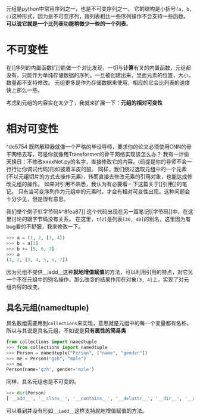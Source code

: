 元组是python中常用序列之一，也是不可变序列之一。
它的结构是小括号`(a, b, c)`这种形式，因为是不可变序列，跟列表相比一些序列操作不会支持一些函数。**可以说它就是一个比列表功能稍微少一些的一个列表**。
# 不可变性
在[[序列的内置函数们]]能做一个对比发现，一切与**计算**有关的内置函数，元组都没有，只能作为单纯存储数据的序列。一旦被创建出来，里面元素的位置，大小，数量都不支持修改。 元组更多是作为存储数据来使用，相应的它会比列表的速度快上那么一些。

考虑到元组的内容实在太少了，我就来扩展一下：**元组的相对可变性**

# 相对可变性

^de5754
既然解释器就像一个严格的毕设导师，要求你的论文必须使用CNN的骨干网络去写，可是你就像用Transformer的骨干网络实现该怎么办？
我有一计偷天换日：不修改xxxxNet.py的名字，直接修改它的内容。(前提是你的导师不会一行行让你调试代码)形如披着羊皮的狼。
同样，我们绕过选取元组中的一个元素(不以元组切片的方式去操作元素)，转而直接去修改元素的引用对象，也能达成修改元组的操作。
如果对引用不熟悉，我认为有必要看一下这篇关于[[引用]]的笔记。
只有当可变序列作为元组中的元素时，才会有相对可变性出现。这种问题会十分少见，但是很有意思。

我们举个例子![[字节码#^8fea87]]
这个代码出现在另一篇笔记[[字节码]]中，在这里讨论的跟字节码没有关系。
在这里，`t[2]`是列表`[30, 40]`的别名，这里因为有bug看的不舒服，我来修改一下。
```python
>>> a = (1, 2, [3, 4])
>>> b = a[2]
>>> b += [5, 6, 7]
>>> a
(1, 2, [3, 4, 5, 6, 7])
```
因为元组不提供__iadd__这种**就地增值赋值**的方法，可以利用引用的特点，对它另一个不在元组中的别名操作，那么改变的结果作用在对象`[3, 4]`上，实现了对元组内容的改变。

## 具名元组(namedtuple)
具名数组需要用到`collections`来实现，意思就是元组中的每一个变量都有名称。所以与其说是具名元组，不如说是**只有属性的简易类**
```python
from collections import namedtuple
>>> from collections import namedtuple
>>> Person = namedtuple("Person", ["name", "gender"])
>>> me = Person("gzh", "male")
>>> me
Person(name='gzh', gender='male')
```
同样，具名元组也是不可变的。
```python
>>> dir(Person)
['__add__', '__class__', '__contains__', '__delattr__', '__dir__', '__doc__', '__eq__', '__format__', '__ge__', '__getattribute__', '__getitem__', '__getnewargs__', '__gt__', '__hash__', '__init__', '__init_subclass__', '__iter__', '__le__', '__len__', '__lt__', '__module__', '__mul__', '__ne__', '__new__', '__reduce__', '__reduce_ex__', '__repr__', '__rmul__', '__setattr__', '__sizeof__', '__slots__', '__str__', '__subclasshook__', '_asdict', '_field_defaults', '_fields', '_fields_defaults', '_make', '_replace', 'count', 'gender', 'index', 'name']
```
可以看到并没有形如`__iadd__`这样支持就地增值赋值的方法。